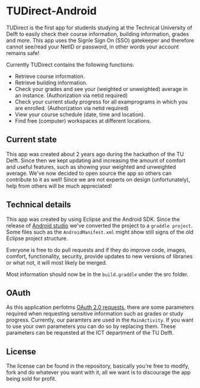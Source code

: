 TUDirect-Android
================

TUDirect is the first app for students studying at the Technical University of Delft to easily check their course information, building information, grades and more.
This app uses the Signle Sign On (SSO) gatekeeper and therefore cannot see/read your NetID or password, in other words your account remains safe!

Currently TUDirect contains the following functions:

* Retrieve course information.
* Retrieve building information.
* Check your grades and see your (weighted or unweighted) average in an instance. (Authorization via netid required)
* Check your current study progress for all examprograms in which you are enrolled. (Authorization via netid required)
* View your course schedule (date, time and location).
* Find free (computer) workspaces at different locations.


Current state
------------

This app was created about 2 years ago during the hackathon of the TU Delft.
Since then we kept updating and increasing the amount of comfort and useful features, such as showing your weighted and unweighted average.
We've now decided to open source the app so others can contribute to it as well! Since we are not experts on design (unfortunately), help from others will be much appreciated!

Technical details
-----------------
This app was created by using Eclipse and the Android SDK. Since the release of [Android studio](http://developer.android.com/sdk/installing/studio.html) we've converted the project to a ``graddle project``.
Some files such as the ``AndroidManifest.xml`` might show still signs of the old Eclipse project structure.

Everyone is free to do pull requests and if they do improve code, images, comfort, functionality, security, provide updates to new versions of libraries or what not, it will most likely be merged.

Most information should now be in the ``build.graddle`` under the src folder.

OAuth
---------------
As this application perfotms [OAuth 2.0 requests](http://oauth.net/2/), there are some parameters required when requesting sensitive information such as grades or study progress. Currently, our paramters are used in the ``MainActivity``. If you want to use your own parameters you can do so by replacing them. These parameters can be  requested at the ICT department of the TU Delft.

License
-------
The license can be found in the repository, basically you're free to modify, fork and do whatever you want with it, all we want is to discourage the app being sold for profit.
